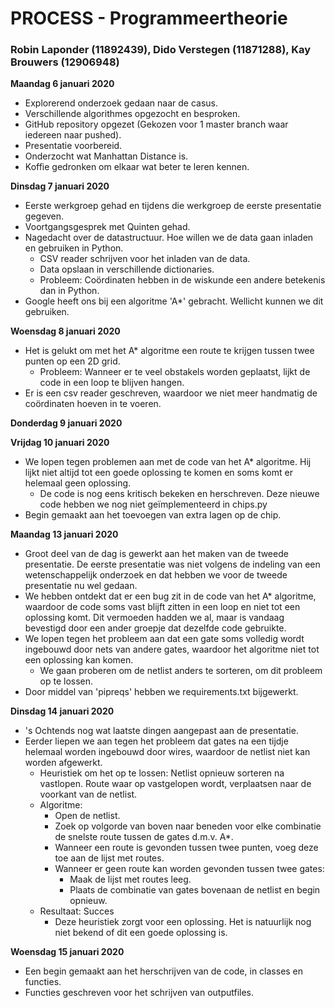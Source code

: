 # PROCESS - Programmeertheorie
### Robin Laponder (11892439), Dido Verstegen (11871288), Kay Brouwers (12906948)


<b> Maandag 6 januari 2020 </b>
- Explorerend onderzoek gedaan naar de casus.
- Verschillende algorithmes opgezocht en besproken.
- GitHub repository opgezet (Gekozen voor 1 master branch waar iedereen naar pushed).
- Presentatie voorbereid.
- Onderzocht wat Manhattan Distance is.
- Koffie gedronken om elkaar wat beter te leren kennen.

<b> Dinsdag 7 januari 2020 </b>
- Eerste werkgroep gehad en tijdens die werkgroep de eerste presentatie gegeven.
- Voortgangsgesprek met Quinten gehad. 
- Nagedacht over de datastructuur. Hoe willen we de data gaan inladen en gebruiken in Python.
    - CSV reader schrijven voor het inladen van de data. 
    - Data opslaan in verschillende dictionaries.
    - Probleem: Coördinaten hebben in de wiskunde een andere betekenis dan in Python. 
- Google heeft ons bij een algoritme 'A*' gebracht. Wellicht kunnen we dit gebruiken.

<b> Woensdag 8 januari 2020 </b>
- Het is gelukt om met het A* algoritme een route te krijgen tussen twee punten op een 2D grid.
    - Probleem: Wanneer er te veel obstakels worden geplaatst, lijkt de code in een loop te blijven hangen.
- Er is een csv reader geschreven, waardoor we niet meer handmatig de coördinaten hoeven in te voeren.

<b> Donderdag 9 januari 2020 </b>


<b> Vrijdag 10 januari 2020 </b>
- We lopen tegen problemen aan met de code van het A* algoritme. Hij lijkt niet altijd tot een goede oplossing te komen en soms komt er helemaal geen oplossing. 
    - De code is nog eens kritisch bekeken en herschreven. Deze nieuwe code hebben we nog niet geïmplementeerd in chips.py
- Begin gemaakt aan het toevoegen van extra lagen op de chip. 

<b> Maandag 13 januari 2020 </b>
- Groot deel van de dag is gewerkt aan het maken van de tweede presentatie. De eerste presentatie was niet volgens de indeling van een wetenschappelijk onderzoek en dat hebben we voor de tweede presentatie nu wel gedaan.
- We hebben ontdekt dat er een bug zit in de code van het A* algoritme, waardoor de code soms vast blijft zitten in een loop en niet tot een oplossing komt. Dit vermoeden hadden we al, maar is vandaag bevestigd door een ander groepje dat dezelfde code gebruikte.
- We lopen tegen het probleem aan dat een gate soms volledig wordt ingebouwd door nets van andere gates, waardoor het algoritme niet tot een oplossing kan komen.
    - We gaan proberen om de netlist anders te sorteren, om dit probleem op te lossen.
- Door middel van 'pipreqs' hebben we requirements.txt bijgewerkt.

<b> Dinsdag 14 januari 2020 </b>
- 's Ochtends nog wat laatste dingen aangepast aan de presentatie.
- Eerder liepen we aan tegen het probleem dat gates na een tijdje helemaal worden ingebouwd door wires, waardoor de netlist niet kan worden afgewerkt. 
    - Heuristiek om het op te lossen: Netlist opnieuw sorteren na vastlopen. Route waar op vastgelopen wordt, verplaatsen naar de voorkant van de netlist.
    - Algoritme:
        - Open de netlist.
        - Zoek op volgorde van boven naar beneden voor elke combinatie de snelste route tussen de gates d.m.v. A*.
        - Wanneer een route is gevonden tussen twee punten, voeg deze toe aan de lijst met routes.
        - Wanneer er geen route kan worden gevonden tussen twee gates:
            - Maak de lijst met routes leeg.
            - Plaats de combinatie van gates bovenaan de netlist en begin opnieuw.
    - Resultaat: Succes
        - Deze heuristiek zorgt voor een oplossing. Het is natuurlijk nog niet bekend of dit een goede oplossing is.

<b> Woensdag 15 januari 2020 </b>
- Een begin gemaakt aan het herschrijven van de code, in classes en functies.
- Functies geschreven voor het schrijven van outputfiles.
